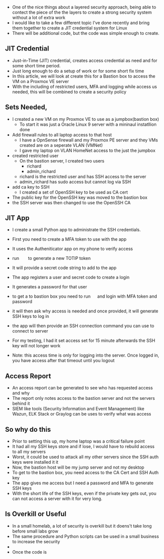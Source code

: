 - One of the nice things about a layered security approach,  being able to contect the piece of the the layers to create a strong security system without a lot of extra work
- I would like to take a few different topic I've done recently and bring them together to create a JIT credential system for Linux
- There will be additional code, but the code was simple enough to create.

## JIT Credential
- Just-in-Time (JIT) credential, creates access credential as need and for some short time period.
- Just long enough to do a setup of work or for some short fix time
- In this article, we will look at create this for a Bastion box to access the VM on a Proxmox VE server
- With the including of restricted users, MFA and logging while access us needed, this will be combined to create a security policy

## Sets Needed, 
- I created a new VM on my Proxmox VE to use as a jumpbox(bastion box)
    - To start it was just a Oracle Linux 9 server with a mininaul instatllion done
- Add firewall rules to all laptop access to that host
    - I have a OpnSense firewall and my Proxmox PE server and they VMs created are on a seperate VLAN (VMNet)
    - I gave my laptop  on VLAN HomeNet access to the just the jumpbox
- created restricted user
    - On the bastion server, I created two users
        - richard
        - admin_richard
    - richard is the restricted user and has SSH access to the server
    - admin_richard has sudo access but cannot log via SSH     
- add ca key to SSH
    - I created a set of OpenSSH key to be used as CA cert
- The public key for the OpenSSH key was moved to the bastion box
- the SSH server was then changed to use the OpenSSH CA

## JIT App
- I create a small Python app to administrate the SSH credentials.
- First you need to create a MFA token to use with the app
- It uses the Autheniticator app on my phone to verify access
- run `   ` to generate a new TOTIP token
- It will provide a secret code string to add to the app

- The app registers a user and secret code to create a login
- It generates a password for that user
- to get a to bastion box you need to run `  ` and login with MFA token and password
- it will then ask why access is needed and once provided, it will generate SSH keys to log in
- the app will then provide an SSH connection command you can use to connect to server
- For my testing, I had it set access set for 15 minute afterwards the SSH key will not longer work
- Note: this access time is only for logging into the server. Once logged in, you have access after that timeout until you logout

## Access Report
- An access report can be generated to see who has requested access and why
- The report only notes access to the bastion server and not the servers behind it
- SIEM like tools (Security Information and Event Management) like Wazun, ELK Stack or Graylog can be uses to verify what was access

## So why do this
- Prior to setting this up, my home laptop was a critical failure point
- It had all my SSH keys store and if lose, I would have to rebuild access to all my servers
- Worst, it could be used to attack all my other servers since the SSH auth keys were installed it it
- Now, the bastion host will be my jump server and not my desktop
- To get to the bastion box, you need access to the CA Cert and SSH Auth key
- The app gives me access but I need a password and MFA to generate SSH keys
- With the short life of the SSH keys, even if the private key gets out, you can not access a server with it for very long.

## Is Overkill or Useful
- In a small homelab, a lot of security is overkill but it doens't take long before small labs grow
- The same procedure and Python scripts can be used in a small business to increase the security
- 
- Once the code is
